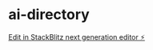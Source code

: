 # ai-directory

[Edit in StackBlitz next generation editor ⚡️](https://stackblitz.com/~/github.com/irwan-katsana/ai-directory)